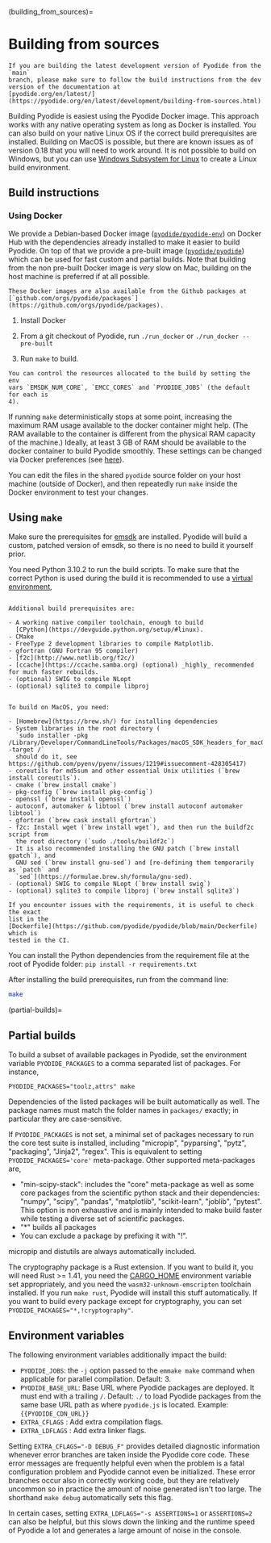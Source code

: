(building_from_sources)=

# Building from sources

```{warning}
If you are building the latest development version of Pyodide from the `main`
branch, please make sure to follow the build instructions from the dev
version of the documentation at
[pyodide.org/en/latest/](https://pyodide.org/en/latest/development/building-from-sources.html)
```

Building Pyodide is easiest using the Pyodide Docker image. This approach works
with any native operating system as long as Docker is installed. You can also
build on your native Linux OS if the correct build prerequisites are installed.
Building on MacOS is possible, but there are known issues as of version 0.18
that you will need to work around. It is not possible to build on Windows, but
you can use [Windows Subsystem for Linux](https://docs.microsoft.com/en-us/windows/wsl/install-win10)
to create a Linux build environment.

## Build instructions

### Using Docker

We provide a Debian-based Docker image
([`pyodide/pyodide-env`](https://hub.docker.com/r/pyodide/pyodide-env)) on
Docker Hub with the dependencies already installed to make it easier to build
Pyodide. On top of that we provide
a pre-built image
([`pyodide/pyodide`](https://hub.docker.com/r/pyodide/pyodide)) which can be
used for fast custom and partial builds. Note that building from the non
pre-built Docker image is _very_ slow on Mac, building on the host machine
is preferred if at all possible.

```{note}
These Docker images are also available from the Github packages at
[`github.com/orgs/pyodide/packages`](https://github.com/orgs/pyodide/packages).
```

1. Install Docker

2. From a git checkout of Pyodide, run `./run_docker` or `./run_docker --pre-built`

3. Run `make` to build.

```{note}
You can control the resources allocated to the build by setting the env
vars `EMSDK_NUM_CORE`, `EMCC_CORES` and `PYODIDE_JOBS` (the default for each is
4).
```

If running `make` deterministically stops at some point,
increasing the maximum RAM usage available to the docker container might help.
(The RAM available to the container is different from the physical RAM capacity of the machine.)
Ideally,
at least 3 GB of RAM should be available to the docker container to build
Pyodide smoothly. These settings can be changed via Docker preferences (see
[here](https://stackoverflow.com/questions/44533319/how-to-assign-more-memory-to-docker-container)).

You can edit the files in the shared `pyodide` source folder on your host
machine (outside of Docker), and then repeatedly run `make` inside the Docker
environment to test your changes.

## Using `make`

Make sure the prerequisites for
[emsdk](https://github.com/emscripten-core/emsdk) are installed. Pyodide will
build a custom, patched version of emsdk, so there is no need to build it
yourself prior.

You need Python 3.10.2 to run the build scripts. To make sure that the correct
Python is used during the build it is recommended to use a [virtual
environment](https://packaging.python.org/guides/installing-using-pip-and-virtual-environments/#creating-a-virtual-environment),

```{tabbed} Linux

Additional build prerequisites are:

- A working native compiler toolchain, enough to build
  [CPython](https://devguide.python.org/setup/#linux).
- CMake
- FreeType 2 development libraries to compile Matplotlib.
- gfortran (GNU Fortran 95 compiler)
- [f2c](http://www.netlib.org/f2c/)
- [ccache](https://ccache.samba.org) (optional) _highly_ recommended for much faster rebuilds.
- (optional) SWIG to compile NLopt
- (optional) sqlite3 to compile libproj

```

```{tabbed} MacOS

To build on MacOS, you need:

- [Homebrew](https://brew.sh/) for installing dependencies
- System libraries in the root directory (
  `sudo installer -pkg /Library/Developer/CommandLineTools/Packages/macOS_SDK_headers_for_macOS_10.14.pkg -target /`
  should do it, see https://github.com/pyenv/pyenv/issues/1219#issuecomment-428305417)
- coreutils for md5sum and other essential Unix utilities (`brew install coreutils`).
- cmake (`brew install cmake`)
- pkg-config (`brew install pkg-config`)
- openssl (`brew install openssl`)
- autoconf, automaker & libtool (`brew install autoconf automaker libtool`)
- gfortran (`brew cask install gfortran`)
- f2c: Install wget (`brew install wget`), and then run the buildf2c script from
  the root directory (`sudo ./tools/buildf2c`)
- It is also recommended installing the GNU patch (`brew install gpatch`), and
  GNU sed (`brew install gnu-sed`) and [re-defining them temporarily as `patch` and
  `sed`](https://formulae.brew.sh/formula/gnu-sed).
- (optional) SWIG to compile NLopt (`brew install swig`)
- (optional) sqlite3 to compile libproj (`brew install sqlite3`)

```

```{note}
If you encounter issues with the requirements, it is useful to check the exact
list in the
[Dockerfile](https://github.com/pyodide/pyodide/blob/main/Dockerfile) which is
tested in the CI.
```

You can install the Python dependencies from the requirement file at the root of Pyodide folder:
`pip install -r requirements.txt`

After installing the build prerequisites, run from the command line:

```bash
make
```

(partial-builds)=

## Partial builds

To build a subset of available packages in Pyodide, set the environment variable
`PYODIDE_PACKAGES` to a comma separated list of packages. For instance,

```
PYODIDE_PACKAGES="toolz,attrs" make
```

Dependencies of the listed packages will be built automatically as well. The
package names must match the folder names in `packages/` exactly; in particular
they are case-sensitive.

If `PYODIDE_PACKAGES` is not set, a minimal set of packages necessary to run
the core test suite is installed, including "micropip", "pyparsing", "pytz",
"packaging", "Jinja2", "regex". This is equivalent to setting
`PYODIDE_PACKAGES='core'`
meta-package. Other supported meta-packages are,

- "min-scipy-stack": includes the "core" meta-package as well as some
  core packages from the scientific python stack and their dependencies:
  "numpy", "scipy", "pandas", "matplotlib", "scikit-learn", "joblib",
  "pytest". This option is non exhaustive and is mainly intended to make build
  faster while testing a diverse set of scientific packages.
- "\*" builds all packages
- You can exclude a package by prefixing it with "!".

micropip and distutils are always automatically included.

The cryptography package is a Rust extension. If you want to build it, you will
need Rust >= 1.41, you need the
[CARGO_HOME](https://doc.rust-lang.org/cargo/reference/environment-variables.html#environment-variables-cargo-reads)
environment variable set appropriately, and you need the
`wasm32-unknown-emscripten` toolchain installed. If you run `make rust`, Pyodide
will install this stuff automatically. If you want to build every package except
for cryptography, you can set `PYODIDE_PACKAGES="*,!cryptography"`.

## Environment variables

The following environment variables additionally impact the build:

- `PYODIDE_JOBS`: the `-j` option passed to the `emmake make` command when
  applicable for parallel compilation. Default: 3.
- `PYODIDE_BASE_URL`: Base URL where Pyodide packages are deployed. It must end
  with a trailing `/`. Default: `./` to load Pyodide packages from the same
  base URL path as where `pyodide.js` is located. Example:
  `{{PYODIDE_CDN_URL}}`
- `EXTRA_CFLAGS` : Add extra compilation flags.
- `EXTRA_LDFLAGS` : Add extra linker flags.

Setting `EXTRA_CFLAGS="-D DEBUG_F"` provides detailed diagnostic information
whenever error branches are taken inside the Pyodide core code. These error
messages are frequently helpful even when the problem is a fatal configuration
problem and Pyodide cannot even be initialized. These error branches occur also
in correctly working code, but they are relatively uncommon so in practice the
amount of noise generated isn't too large. The shorthand `make debug`
automatically sets this flag.

In certain cases, setting `EXTRA_LDFLAGS="-s ASSERTIONS=1` or `ASSERTIONS=2` can
also be helpful, but this slows down the linking and the runtime speed of
Pyodide a lot and generates a large amount of noise in the console.
